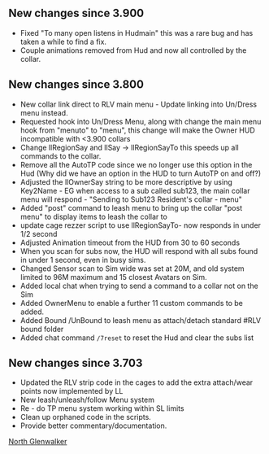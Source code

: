 ## New changes since 3.900

* Fixed "To many open listens in Hudmain" this was a rare bug and has taken a while to find a fix.
* Couple animations removed from Hud and now all controlled by the collar.

## New changes since 3.800

* New collar link direct to RLV main menu - Update linking into Un/Dress menu instead.
* Requested hook into Un/Dress Menu, along with change the main menu hook from "menuto" to "menu", this change will make the Owner HUD incompatible with <3.900 collars
* Change llRegionSay and llSay -> llRegionSayTo this speeds up all commands to the collar.
* Remove all the AutoTP code since we no longer use this option in the Hud (Why did we have an option in the HUD to turn AutoTP on and off?)
* Adjusted the llOwnerSay string to be more descriptive by using Key2Name - EG when access to a sub called sub123, the main collar menu will respond - "Sending to Sub123 Resident's collar - menu"
* Added "post" command to leash menu to bring up the collar "post menu" to display items to leash the collar to
* update cage rezzer script to use llRegionSayTo- now responds in under 1/2 second
* Adjusted Animation timeout from the HUD from 30 to 60 seconds
* When you scan for subs now, the HUD will respond with all subs found in under 1 second, even in busy sims.
* Changed Sensor scan to Sim wide was set at 20M, and old system limited to 96M maximum and 15 closest Avatars on Sim.
* Added local chat when trying to send a command to a collar not on the Sim
* Added OwnerMenu to enable a further 11 custom commands to be added.
* Added Bound /UnBound to leash menu as attach/detach standard #RLV bound folder
* Added chat command `/7reset` to reset the Hud and clear the subs list


## New changes since 3.703

* Updated the RLV strip code in the cages to add the extra attach/wear points now implemented by LL
* New leash/unleash/follow Menu system
* Re - do TP menu system working within SL limits
* Clean up orphaned code in the scripts.
* Provide better commentary/documentation.

[North Glenwalker](http://my.secondlife.com/north.glenwalker)
